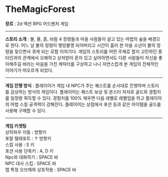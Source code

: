 # TheMagicForest
**장르** : 2d 액션 RPG 어드벤처 게임
***
**스토리 소개** : 불, 물, 흙, 바람 4 정령들과 마을 사람들이 살고 있는 마법의 숲을 배경으로 한다. 어느 날 불의 정령이 행방불명 되어버리고 시간이 흘러 한 마을 소년이 불의 정령을 찾으면서 겪게 되는 모험 이야기다. 게임의 스토리를 어떤 주제로 할지 고민하던 중 타인과의 관계에서 오해하고 상처받아 혼자 있고 싶어하면서도 다른 사람들이 자신을 좋아해주길 바라는 마음을 가진 캐릭터를 구상하고 나니 자연스럽게 본 게임의 전체적인 이야기가 떠오르게 되었다.
***
**게임 진행 방식** : 플레이어가 게임 내 NPC가 주는 퀘스트를 순서대로 진행하며 스토리를 감상하는 방식의 게임이다. 플레이어는 퀘스트 보상 및 몬스터 처치로 골드와 경험치를 일정량 획득할 수 있다. 경험치를 100% 채우면 다음 레벨로 레벨업을 하고 플레이어의 마법 스킬 공격력이 강해진다. 플레이어는 상점에서 포션 등과 같은 아이템을 골드를 사용해 구매할 수 있다. 
***
**게임 키셋팅**<br/>
상하좌우 이동 : 방향키<br/>
포탈 텔레포트 : ↑ 방향키<br/>
스킬 사용 : S 키<br/>
포션 사용 단축키 : A, D 키<br/>
Npc와 대화하기 : SPACE 바<br/>
NPC 대사 스킵 : SPACE 바<br/>
맵 특정 오브제와 상호작용 : SPACE 바<br/>

